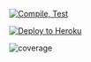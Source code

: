 [![Compile, Test](https://github.com/kohziyi95/VTTPMealPlannerApp/actions/workflows/main.yaml/badge.svg)](https://github.com/kohziyi95/VTTPMealPlannerApp/actions/workflows/main.yaml)

[![Deploy to Heroku](https://github.com/kohziyi95/VTTPMealPlannerApp/actions/workflows/deploy.yaml/badge.svg)](https://github.com/kohziyi95/VTTPMealPlannerApp/actions/workflows/deploy.yaml)

![coverage](https://verybigbucket.sgp1.digitaloceanspaces.com/coverage/VTTPMealPlannerApp/jacoco.svg)

